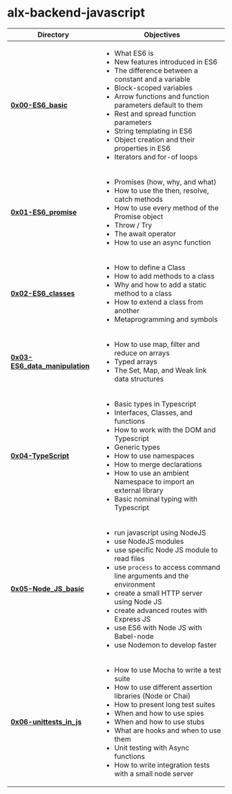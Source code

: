 # alx-backend-javascript

| Directory | Objectives |
|-----------|------------|
| [**0x00-ES6_basic**](https://github.com/masonk16/alx-backend-javascript/tree/main/0x00-ES6_basic) | <ul><li>What ES6 is</li><li>New features introduced in ES6</li><li>The difference between a constant and a variable</li><li>Block-scoped variables</li><li>Arrow functions and function parameters default to them</li><li>Rest and spread function parameters</li><li>String templating in ES6</li><li>Object creation and their properties in ES6</li><li>Iterators and for-of loops</li></ul> |
| [**0x01-ES6_promise**](https://github.com/masonk16/alx-backend-javascript/tree/main/0x01-ES6_promise) | <ul><li>Promises (how, why, and what)</li><li>How to use the then, resolve, catch methods</li><li>How to use every method of the Promise object</li><li>Throw / Try</li><li>The await operator</li><li>How to use an async function</li></ul> |
| [**0x02-ES6_classes**](https://github.com/masonk16/alx-backend-javascript/tree/main/0x02-ES6_classes) | <ul><li>How to define a Class</li><li>How to add methods to a class</li><li>Why and how to add a static method to a class</li><li>How to extend a class from another</li><li>Metaprogramming and symbols</li></ul> |
| [**0x03-ES6_data_manipulation**](https://github.com/masonk16/alx-backend-javascript/tree/main/0x03-ES6_data_manipulation) | <ul><li>How to use map, filter and reduce on arrays</li><li>Typed arrays</li><li>The Set, Map, and Weak link data structures</li></ul> |
| [**0x04-TypeScript**](https://github.com/masonk16/alx-backend-javascript/tree/main/0x04-TypeScript) | <ul><li>Basic types in Typescript</li><li>Interfaces, Classes, and functions</li><li>How to work with the DOM and Typescript</li><li>Generic types</li><li>How to use namespaces</li><li>How to merge declarations</li><li>How to use an ambient Namespace to import an external library</li><li>Basic nominal typing with Typescript</li></ul> |
| [**0x05-Node_JS_basic**](https://github.com/masonk16/alx-backend-javascript/tree/main/0x05-Node_JS_basic) | <ul><li>run javascript using NodeJS</li><li>use NodeJS modules</li><li>use specific Node JS module to read files</li><li>use <code>process</code> to access command line arguments and the environment</li><li>create a small HTTP server using Node JS</li><li>create advanced routes with Express JS</li><li>use ES6 with Node JS with Babel-node</li><li>use Nodemon to develop faster</li></ul> |
| [**0x06-unittests_in_js**](https://github.com/masonk16/alx-backend-javascript/tree/main/0x06-unittests_in_js) | <ul><li>How to use Mocha to write a test suite</li><li>How to use different assertion libraries (Node or Chai)</li><li>How to present long test suites</li><li>When and how to use spies</li><li>When and how to use stubs</li><li>What are hooks and when to use them</li><li>Unit testing with Async functions</li><li>How to write integration tests with a small node server</li></ul> |
